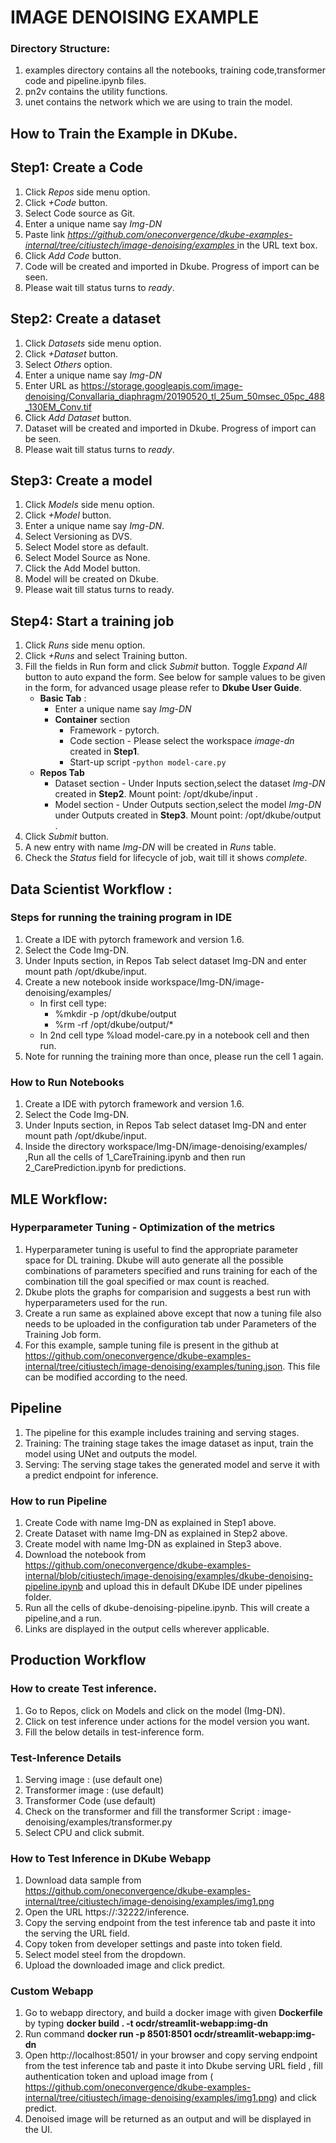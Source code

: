 # IMAGE DENOISING EXAMPLE
### Directory Structure:
1. examples directory contains all the notebooks, training code,transformer code and pipeline.ipynb files.
2. pn2v contains the utility functions.
3. unet contains the network which we are using to train the model.

## How to Train the Example in DKube.

## Step1: Create a Code
 1. Click *Repos* side menu option.
 2. Click *+Code* button.
 3. Select Code source as Git.
 4. Enter a unique name say *Img-DN*
 5. Paste link *[https://github.com/oneconvergence/dkube-examples-internal/tree/citiustech/image-denoising/examples
 ](https://github.com/oneconvergence/dkube-examples-internal/tree/citiustech/image-denoising/examples)* in the URL text box.
 6. Click *Add Code* button.
 7. Code will be created and imported in Dkube. Progress of import can be seen.
 8. Please wait till status turns to *ready*.

## Step2: Create a dataset
 1. Click *Datasets* side menu option.
 2. Click *+Dataset* button.
 3. Select *Others* option.
 4. Enter a unique name say *Img-DN*
 5. Enter URL as https://storage.googleapis.com/image-denoising/Convallaria_diaphragm/20190520_tl_25um_50msec_05pc_488_130EM_Conv.tif
 6. Click *Add Dataset* button.
 7. Dataset will be created and imported in Dkube. Progress of import can be seen.
 8. Please wait till status turns to *ready*.

## Step3: Create a model
 1. Click *Models* side menu option.
 2. Click *+Model* button.
 3. Enter a unique name say *Img-DN*.
 4. Select Versioning as DVS. 
 5. Select Model store as default.
 6. Select Model Source as None.
 7. Click the Add Model button.
 8. Model will be created on Dkube.
 9. Please wait till status turns to ready.


## Step4: Start a training job
 1. Click *Runs* side menu option.
 2. Click *+Runs* and select Training button.
 3. Fill the fields in Run form and click *Submit* button. Toggle *Expand All* button to auto expand the form. See below for sample values to be given in the form, for advanced usage please refer to **Dkube User Guide**.
    - **Basic Tab** :
	  - Enter a unique name say *Img-DN*
 	  - **Container** section
		- Framework - pytorch.
		- Code section - Please select the workspace *image-dn* created in **Step1**.
		- Start-up script -`python model-care.py`
    - **Repos Tab**
	    - Dataset section - Under Inputs section,select the dataset *Img-DN* created in **Step2**. Mount point: /opt/dkube/input .
	    - Model section   - Under Outputs section,select the model *Img-DN* under Outputs created in **Step3**. Mount point: /opt/dkube/output .
4. Click *Submit* button.
5. A new entry with name *Img-DN* will be created in *Runs* table.
6. Check the *Status* field for lifecycle of job, wait till it shows *complete*.

## Data Scientist Workflow :
### Steps for running the training program in IDE
1. Create a IDE with pytorch framework and version 1.6.
2. Select the Code Img-DN.
3. Under Inputs section, in Repos Tab select dataset Img-DN and enter mount path /opt/dkube/input.
4. Create a new notebook inside workspace/Img-DN/image-denoising/examples/
   - In first cell type:
     - %mkdir -p /opt/dkube/output
     - %rm -rf /opt/dkube/output/*
   - In 2nd cell type %load model-care.py in a notebook cell and then run.
5. Note for running the training more than once, please run the cell 1 again.

### How to Run Notebooks
1. Create a IDE with pytorch framework and version 1.6.
2. Select the Code Img-DN.
3. Under Inputs section, in Repos Tab select dataset Img-DN and enter mount path /opt/dkube/input.
4. Inside the directory workspace/Img-DN/image-denoising/examples/ ,Run all the cells of 1_CareTraining.ipynb and then 
run 2_CarePrediction.ipynb for predictions.


## MLE Workflow:
### Hyperparameter Tuning - Optimization of the metrics
1. Hyperparameter tuning is useful to find the appropriate parameter space for DL training. Dkube will auto generate all the possible combinations of parameters specified and runs training for each of the combination till the goal specified or max count is reached.
2. Dkube plots the graphs for comparision and suggests a best run with hyperparameters used for the run.
3. Create a run same as explained above except that now a tuning file also needs to be uploaded in the configuration tab under Parameters of the Training Job form.
4. For this example, sample tuning file is present in the github at https://github.com/oneconvergence/dkube-examples-internal/tree/citiustech/image-denoising/examples/tuning.json. This file can be modified according to the need.

## Pipeline
1. The pipeline for this example includes training and serving stages.
2. Training: The training stage takes the image dataset as  input, train the model using UNet and outputs the model.
3. Serving: The serving stage takes the generated model and serve it with a predict endpoint for inference.

### How to run Pipeline
1. Create Code with name Img-DN as explained in Step1 above.
2. Create Dataset with name Img-DN as explained in Step2 above.
3. Create model with name Img-DN as explained in Step3 above.
4. Download the notebook from https://github.com/oneconvergence/dkube-examples-internal/blob/citiustech/image-denoising/examples/dkube-denoising-pipeline.ipynb and upload this in default DKube IDE under pipelines folder.
5. Run all the cells of dkube-denoising-pipeline.ipynb. This will create a pipeline,and  a run.
6. Links are displayed in the output cells wherever applicable.

## Production Workflow
### How to create Test inference.
1. Go to Repos, click on Models and click on the model (Img-DN).
2. Click on test inference under actions for the model version you want.
3. Fill the below details in test-inference form.

### Test-Inference Details
1. Serving image : (use default one)
2. Transformer image : (use default)
3. Transformer Code (use default)
4. Check on the transformer and fill the transformer Script : image-denoising/examples/transformer.py
5. Select CPU and click submit.

### How to Test Inference in DKube Webapp
1. Download data sample from https://github.com/oneconvergence/dkube-examples-internal/tree/citiustech/image-denoising/examples/img1.png
2. Open the URL https://:32222/inference.
3. Copy the serving endpoint from the test inference tab and paste it into the serving the URL field.
4. Copy token from developer settings and paste into token field.
5. Select model steel from the dropdown.
6. Upload the downloaded image and click predict.

### Custom Webapp
1. Go to webapp directory, and build a docker image with given **Dockerfile** by typing **docker build . -t ocdr/streamlit-webapp:img-dn**
2. Run command **docker run -p 8501:8501 ocdr/streamlit-webapp:img-dn**
3. Open http://localhost:8501/ in your browser and copy serving endpoint from the test inference tab and paste it into Dkube serving URL field , fill authentication token and upload image from ( https://github.com/oneconvergence/dkube-examples-internal/tree/citiustech/image-denoising/examples/img1.png) and click predict.
4. Denoised image will be returned as an output and will be displayed in the UI.
